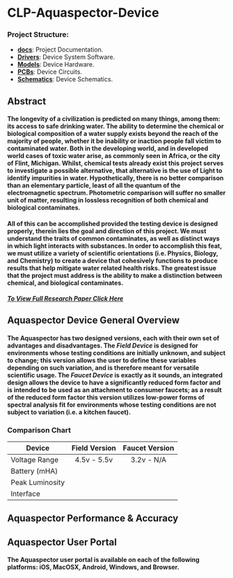 # CLP-Aquaspector-Device
### Project Structure:
* [**docs**](https://github.com/lancewalk87/CLP-Aquaspector-Device/tree/master/docs): Project Documentation.
* [**Drivers**](https://github.com/lancewalk87/CLP-Aquaspector-Device/tree/master/Drivers): Device System Software.
* [**Models**](https://github.com/lancewalk87/CLP-Aquaspector-Device/tree/master/Models): Device Hardware.
* [**PCBs**](https://github.com/lancewalk87/CLP-Aquaspector-Device/tree/master/PCBs): Device Circuits.
* [**Schematics**](https://github.com/lancewalk87/CLP-Aquaspector-Device/tree/master/Schematics): Device Schematics.  

Abstract
--------
#### The longevity of a civilization is predicted on many things, among them: its access to safe drinking water. The ability to determine the chemical or biological composition of a water supply exists beyond the reach of the majority of people, whether it be inability or inaction people fall victim to contaminated water. Both in the developing world, and in developed world cases of toxic water arise, as commonly seen in Africa, or the city of Flint, Michigan. Whilst, chemical tests already exist this project serves to investigate a possible alternative, that alternative is the use of Light to identify impurities in water. Hypothetically, there is no better comparison than an elementary particle, least of all the quantum of the electromagnetic spectrum. Photometric comparison will suffer no smaller unit of matter, resulting in lossless recognition of both chemical and biological contaminates.

#### All of this can be accomplished provided the testing device is designed properly, therein lies the goal and direction of this project. We must understand the traits of common contaminates, as well as distinct ways in which light interacts with substances. In order to accomplish this feat, we must utilize a variety of scientific orientations (i.e. Physics, Biology, and Chemistry) to create a device that cohesively functions to produce results that help mitigate water related health risks. The greatest issue that the project must address is the ability to make a distinction between chemical, and biological contaminates.

***[To View Full Research Paper Click Here](https://github.com/lancewalk87/CLP-Aquaspector-Device/blob/master/docs/Applied%20Spectrophotometry.pdf)***

## Aquaspector Device General Overview
#### The Aquaspector has two designed versions, each with their own set of advantages and disadvantages. The *Field Device* is designed for environments whose testing conditions are initially unknown, and subject to change; this version allows the user to define these variables depending on such variation, and is therefore meant for versatile scientific usage. The *Faucet Device* is exactly as it sounds, an integrated design allows the device to have a significantly reduced form factor and is intended to be used as an attachment to consumer faucets; as a result of the reduced form factor this version utilizes low-power forms of spectral analysis fit for environments whose testing conditions are not subject to variation (i.e. a kitchen faucet).

### Comparison Chart
 |	Device				 | Field Version | Faucet Version |
 | ------------- 	 |:-------------:|:-------------: |
 | Voltage Range   | 4.5v - 5.5v 	 | 3.2v - N/A 			
 | Battery (mHA)	 |
 | Peak Luminosity |       
 | Interface 			 |

## Aquaspector Performance & Accuracy

## Aquaspector User Portal
#### The Aquaspector user portal is available on each of the following platforms: iOS, MacOSX, Android, Windows, and Browser.   
